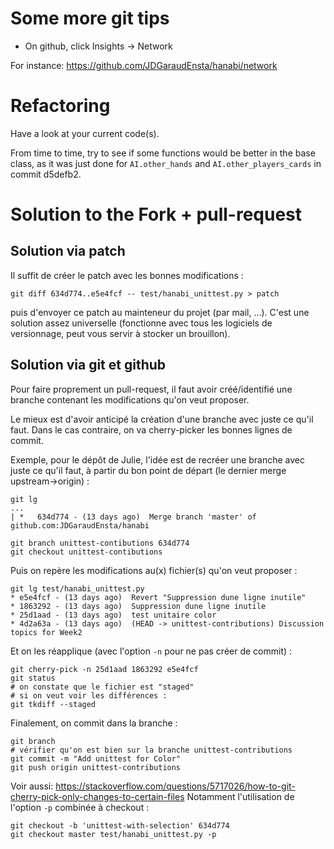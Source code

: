 # Some more git tips

* On github, click Insights -> Network

For instance: https://github.com/JDGaraudEnsta/hanabi/network


# Refactoring

Have a look at your current code(s).

From time to time, try to see if some functions would be better in the base class, as it was just done for `AI.other_hands` and `AI.other_players_cards` in commit d5defb2.

 
# Solution to the Fork + pull-request

## Solution via patch

Il suffit de créer le patch avec les bonnes modifications :

    git diff 634d774..e5e4fcf -- test/hanabi_unittest.py > patch

puis d'envoyer ce patch au mainteneur du projet (par mail, ...).
C'est une solution assez universelle (fonctionne avec tous les logiciels de versionnage, peut vous servir à stocker un brouillon).


## Solution via git et github

Pour faire proprement un pull-request, il faut avoir créé/identifié une branche contenant les modifications qu'on veut proposer.

Le mieux est d'avoir anticipé la création d'une branche avec juste ce qu'il faut. Dans le cas contraire, on va cherry-picker les bonnes lignes de commit.

Exemple, pour le dépôt de Julie, l'idée est de recréer une branche avec juste ce qu'il faut, à partir du bon point de départ (le dernier merge upstream->origin) :

    git lg
    ...
    | *   634d774 - (13 days ago)  Merge branch 'master' of github.com:JDGaraudEnsta/hanabi 

    git branch unittest-contibutions 634d774
    git checkout unittest-contibutions

Puis on repère les modifications au(x) fichier(s) qu'on veut proposer :

    git lg test/hanabi_unittest.py
    * e5e4fcf - (13 days ago)  Revert "Suppression dune ligne inutile" 
    * 1863292 - (13 days ago)  Suppression dune ligne inutile 
    * 25d1aad - (13 days ago)  test unitaire color 
    * 4d2a63a - (13 days ago)  (HEAD -> unittest-contributions) Discussion topics for Week2 

Et on les réapplique (avec l'option `-n` pour ne pas créer de commit) :

    git cherry-pick -n 25d1aad 1863292 e5e4fcf
    git status
    # on constate que le fichier est "staged"
    # si on veut voir les différences :
    git tkdiff --staged

Finalement, on commit dans la branche :

    git branch 
    # vérifier qu'on est bien sur la branche unittest-contributions
    git commit -m "Add unittest for Color"
    git push origin unittest-contributions



Voir aussi: https://stackoverflow.com/questions/5717026/how-to-git-cherry-pick-only-changes-to-certain-files
Notamment l'utilisation de l'option `-p` combinée à checkout :

    git checkout -b 'unittest-with-selection' 634d774
    git checkout master test/hanabi_unittest.py -p
